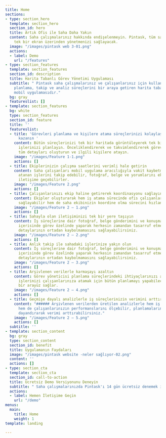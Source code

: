 ```yaml
---
title: Home
sections:
- type: section_hero
  template: section_hero
  section_id: hero
  title: Artık Ofis ile Saha Daha Yakın
  content: Saha çalışmalarınız hakkında endişelenmeyin. Pintask, tüm saha çalışmalarınızı
    tek bir ekran üzerinden yönetmenizi sağlayacak.
  image: "/images/pintask web 3-01.png"
  actions:
  - label: Demo
    url: "/features"
- type: section_features
  template: section_features
  section_id: description
  title: Harita Tabanlı Görev Yönetimi Uygulaması
  subtitle: " Pintask saha çalışmalarınız ve çalışanlarınız için kullanabileceğiniz,
    planlama, takip ve analiz süreçlerini bir araya getiren harita tabanlı web ve
    mobil uygulamasıdır."
  bg: gray
  featureslist: []
- template: section_features
  bg: white
  type: section_features
  section_id: feature
  title: ''
  featureslist:
  - title: 'Görevleri planlama ve kişilere atama süreçlerinizi kolaylaştırarak zaman
      kazanın '
    content: Bütün süreçlerinizi tek bir haritada görüntüleyerek tek bir arayüzden
      işlerinizi planlayın. Önceliklendirerek ve takvimlendirerek görevlerle ilgili
      tüm detayları oluşturun ve ilgili kişilere atayın.
    image: "/images/Feature 1-1.png"
    actions: []
  - title: Ekiplerinizin çalışma saatlerini verimli hale getirin
    content: Saha çalışanları mobil uygulama aracılığıyla vakit kaybetmeden kendilerine
      atanan işlerini takip edebilir, fotoğraf, belge ve yorumlarını ekleyerek ofisle
      iletişime geçebilirler.
    image: "/images/Feature 2.png"
    actions: []
  - title: Çalışanlarınızı ekip haline getirerek koordinasyonu sağlayın
    content: Ekipler oluşturarak hem iş atama sürecinde ofis çalışanlarınıza kolaylık
      sağlayabilir hem de saha ekibinizin koordine olma sürecini hızlandırabilirsiniz.
    image: "/images/Feature 2 – 1.png"
    actions: []
  - title: Sahayla olan iletişiminizi tek bir yere taşıyın
    content: İş süreçlerine dair fotoğraf, belge gönderimini ve konuşmaları uygulama
      içerisinde görev özelinde yaparak herkesin zamandan tasarruf etmesini ve iş
      detaylarının ortadan kaybolmamasını sağlayabilirsiniz.
    image: "/images/Feature 2 – 2.png"
    actions: []
  - title: Anlık takip ile sahadaki işlerinize yakın olun
    content: İş süreçlerine dair fotoğraf, belge gönderimini ve konuşmaları uygulama
      içerisinde görev özelinde yaparak herkesin zamandan tasarruf etmesini ve iş
      detaylarının ortadan kaybolmamasını sağlayabilirsiniz.
    image: "/images/Feature 2 – 3.png"
    actions: []
  - title: Arşivlenen verilerle karmaşayı azaltın
    content: Görev yöneticisi planlama süreçlerindeki ihtiyaçlarınızı anlar ve saha
      işlerinizi çalışanlarınıza atamak için bütün planlamayı yapabileceğiniz basit
      bir arayüz sağlar.
    image: "/images/Feature 2 – 4.png"
    actions: []
  - title: Geçmişe dayalı analizlerle iş süreçlerinizin verimini arttırın
    content: "###### Arşivlenen verilerden üretilen analizlerle hem iş süreçlerinizin
      hem de çalışanlarınızın performanslarını ölçebilir, planlamalarınızı veriye
      dayandırarak verimi arttırabilirsiniz."
    image: "/images/Feature 2 – 5.png"
    actions: []
  subtitle: ''
- template: section_content
  bg: gray
  type: section_content
  section_id: benefit
  title: Uygulamanın Faydaları
  image: "/images/pintask website -neler sağlıyor-02.png"
  content: ''
  actions: []
- type: section_cta
  template: section_cta
  section_id: call-to-action
  title: Ücretsiz Demo Versiyonunu Deneyin
  subtitle: " Saha çalışmalarınızda Pintask'ı 14 gün ücretsiz denemek için"
  actions:
  - label: Hemen İletişime Geçin
    url: "/demo"
menus:
  main:
    title: Home
    weight: 1
template: landing

---
```

